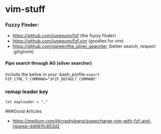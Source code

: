 # vim-stuff

### Fuzzy Finder:
- https://github.com/junegunn/fzf (the fuzzy finder)
- https://github.com/junegunn/fzf.vim (goodies for vim)
- https://github.com/ggreer/the_silver_searcher (better search, respect .gitignore)

#### Pipe search through AG (silver searcher)
include the below in your .bash_profile
`export FZF_CTRL_T_COMMAND="$FZF_DEFAULT_COMMAND"`

### remap leader key
`let mapleader = ","`

###Good Articles
- https://medium.com/@crashybang/supercharge-vim-with-fzf-and-ripgrep-d4661fc853d2
